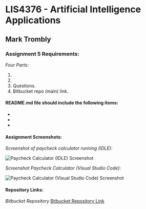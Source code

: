 # LIS4376 - Artificial Intelligence Applications

## Mark Trombly

### Assignment 5 Requirements:

*Four Parts:*

1. 
2. 
3. Questions.
4. Bitbucket repo (main) link. 

#### README.md file should include the following items:

* 
* 
* 

#### Assignment Screenshots:

*Screenshot of paycheck calculator running (IDLE)*:

![Paycheck Calculator (IDLE) Screenshot](img/paycheck_calculator_idle.png)

*Screenshot Paycheck Calculator (Visual Studio Code)*:

![Paycheck Calculator (Visual Studio Code) Screenshot](img/paycheck_calculator_vs_code.png)

#### Repository Links:

*Bitbucket Repository*
[Bitbucket Repository Link](https://bitbucket.org/marktrombly/lis4376/src/master/ "Bitbucket Repository Link")